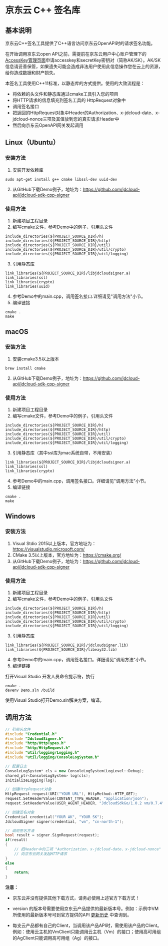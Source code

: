 
# 京东云 C++ 签名库
## 基本说明
京东云C++签名工具提供了C++语言访问京东云OpenAPI时的请求签名功能。

在开始调用京东云open API之前，需提前在京东云用户中心账户管理下的[AccessKey管理页面](https://uc.jdcloud.com/accesskey/index)申请accesskey和secretKey密钥对（简称AK/SK）。AK/SK信息请妥善保管，如果遗失可能会造成非法用户使用此信息操作您在云上的资源，给你造成数据和财产损失。

本签名工具使用C++11标准，以静态库的方式提供。使用的大致流程是：
- 将依赖的头文件和静态库通过cmake工具引入您的项目
- 将HTTP请求的信息填充到签名工具的 HttpRequest对象中
- 调用签名接口
- 把返回的HttpRequest对象中Header的Authorization、x-jdcloud-date、x-jdcloud-nonce三项及其值放到您的真实请求Header中
- 然后向京东云OpenAPI网关发起调用

## Linux（Ubuntu）
### 安装方法
1)	安装开发依赖库
```
sudo apt-get install g++ cmake libssl-dev uuid-dev
```
2)	从GitHub下载Demo例子，地址为：https://github.com/jdcloud-api/jdcloud-sdk-cpp-signer

### 使用方法
1)	新建项目工程目录
2)	编写cmake文件，参考Demo中的例子，引用头文件
```
include_directories(${PROJECT_SOURCE_DIR}/h)
include_directories(${PROJECT_SOURCE_DIR}/http)
include_directories(${PROJECT_SOURCE_DIR}/util)
include_directories(${PROJECT_SOURCE_DIR}/util/crypto)
include_directories(${PROJECT_SOURCE_DIR}/util/logging)
```
3)	引用静态库
```
link_libraries(${PROJECT_SOURCE_DIR}/libjdcloudsigner.a)
link_libraries(ssl)
link_libraries(crypto)
link_libraries(uuid)
```
4)	参考Demo中的main.cpp，调用签名接口.详细请见"调用方法"小节。
5)	编译链接
```
cmake .
make
```

## macOS
### 安装方法
1)	安装cmake3.5以上版本
```
brew install cmake
```
2)	从GitHub下载Demo例子，地址为：https://github.com/jdcloud-api/jdcloud-sdk-cpp-signer

### 使用方法
1)	新建项目工程目录
2)	编写cmake文件，参考Demo中的例子，引用头文件
```
include_directories(${PROJECT_SOURCE_DIR}/h)
include_directories(${PROJECT_SOURCE_DIR}/http)
include_directories(${PROJECT_SOURCE_DIR}/util)
include_directories(${PROJECT_SOURCE_DIR}/util/crypto)
include_directories(${PROJECT_SOURCE_DIR}/util/logging)
```
3)	引用静态库（其中ssl库为mac系统自带，不用安装）
```
link_libraries(${PROJECT_SOURCE_DIR}/libjdcloudsigner.a)
link_libraries(ssl)
link_libraries(crypto)
```
4)	参考Demo中的main.cpp，调用签名接口。详细请见"调用方法"小节。
5)	编译链接
```
cmake .
make
```
## Windows
### 安装方法
1)	Visual Stdio 2015以上版本，官方地址为：https://visualstudio.microsoft.com/
2)	CMake 3.5以上版本，官方地址为：https://cmake.org/
3)	从GitHub下载Demo例子，地址为：https://github.com/jdcloud-api/jdcloud-sdk-cpp-signer

### 使用方法
1)	新建项目工程目录
2)	编写cmake文件，参考Demo中的例子，引用头文件
```
include_directories(${PROJECT_SOURCE_DIR}/h)
include_directories(${PROJECT_SOURCE_DIR}/http)
include_directories(${PROJECT_SOURCE_DIR}/util)
include_directories(${PROJECT_SOURCE_DIR}/util/crypto)
include_directories(${PROJECT_SOURCE_DIR}/util/logging)
```
3)	引用静态库
```
link_libraries(${PROJECT_SOURCE_DIR}/jdcloudsigner.lib)
link_libraries(${PROJECT_SOURCE_DIR}/libeay32.lib)
```
4)	参考Demo中的main.cpp，调用签名接口。详细请见"调用方法"小节。
5)	编译链接

打开Visual Studio 开发人员命令提示符，执行
```
cmake .
devenv Demo.sln /build
```

使用Visual Studio打开Demo.sln解决方案，编译。

## 调用方法
```C++
// 引用头文件
#include "Credential.h"
#include "JdcloudSigner.h"
#include "http/HttpTypes.h"
#include "http/HttpRequest.h"
#include "util/logging/Logging.h"
#include "util/logging/ConsoleLogSystem.h"

// 配置日志
ConsoleLogSystem* cls = new ConsoleLogSystem(LogLevel::Debug);
shared_ptr<ConsoleLogSystem> log(cls);
InitializeLogging(log);

// 创建HttpRequest对象
HttpRequest request(URI("YOUR URL"), HttpMethod::HTTP_GET);
request.SetHeaderValue(CONTENT_TYPE_HEADER, "application/json");
request.SetHeaderValue(USER_AGENT_HEADER, "JdcloudSdkGo/1.0.2 vm/0.7.4");

// 创建签名对象
Credential credential("YOUR AK", "YOUR SK");
JdcloudSigner signer(credential, "vm", "cn-north-1");

// 调用签名方法
bool result = signer.SignRequest(request);
if(result)
{
    // 把Header中的三项 "Authorization、x-jdcloud-date、x-jdcloud-nonce" 放到真正的请求头中
    // 向京东云网关发起HTTP请求
}
else
{
    return;
}
```

**注意：**

- 京东云并没有提供其他下载方式，请务必使用上述官方下载方式！

- version 的版本号需要使用京东云产品提供的最新版本号。例如：示例中VM所使用的最新版本号可到官方提供的API  [更新历史](../../API/Virtual-Machines/ChangeLog.md)  中查询到。

- 每支云产品都有自己的Client，当调用该产品API时，需使用该产品的Client。例如：使用云主机的VmClient只能调用云主机（Vm）的接口；使用高可用组的AgClient只能调用高可用组（Ag）的接口。


 

